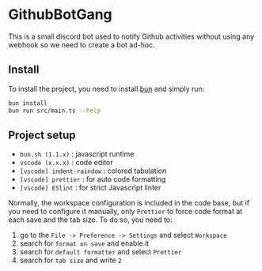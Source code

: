 # GithubBotGang

This is a small discord bot used to notify Github activities without using any
webhook so we need to create a bot ad-hoc.

## Install

To install the project, you need to install [bun](bun.sh) and simply run:

```bash
bun install
bun run src/main.ts --help
```

## Project setup

- `bun.sh (1.1.x)` : javascript runtime
- `vscode (x.x.x)` : code editor
- `[vscode] indent-raindow` : colored tabulation
- `[vscode] prettier` : for auto code formatting
- `[vscode] ESlint` : for strict Javascript linter

Normally, the workspace configuration is included in the code base, but if you
need to configure it manually, only `Prettier` to force code format at each save
and the tab size. To do so, you need to:

1. go to the `File -> Preference -> Settings` and select `Workspace`
2. search for `format on save` and enable it
3. search for `default formatter` and select `Prettier`
4. search for `tab size` and write `2`
